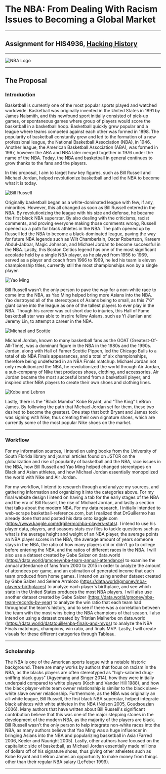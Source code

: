 # The NBA: From Dealing With Racism Issues to Becoming a Global Market

---

## Assignment for HIS4936, [Hacking History](http://hacking-history.readthedocs.io)

---

![NBA Logo](https://vignette.wikia.nocookie.net/logopedia/images/4/4c/NBA_Horizontal_Logo_.svg/revision/latest?cb=20160207144301)

---

## The Proposal

### Introduction

Basketball is currently one of the most popular sports played and watched worldwide. Basketball was originally invented in the United States in 1891 by James Naismith, and this newfound sport initially consisted of pick-up games, or spontaneous games where group of players would score the basketball in a basketball hoop. Basketball quickly grew popular and a league where teams competed against each other was formed in 1898. The popularity of basketball constantly grew and led to the formation of a new professional league, the National Basketball Association (NBA), in 1946. Another league, the American Basketball Association (ABA), was formed in 1967, however the ABA and NBA later merged together in 1976 under the name of the NBA. Today, the NBA and basketball in general continues to grow thanks to the fans and the players.

In this proposal, I aim to target how key figures, such as Bill Russell and Michael Jordan, helped revolutionize basketball and led the NBA to become what it is today.

![Bill Russell](https://cdn-s3.si.com/s3fs-public/bill-russell-getty2.jpg)

Originally basketball began as a white-dominated league with few, if any, minorities. However, this all changed as soon as Bill Russell entered in the NBA. By revolutionizing the league with his size and defense, he became the first black NBA superstar. By also dealing with the criticisms, racist comments, and proving everyone making those comments wrong, Russell opened up a path for black athletes in the NBA. The path opened up by Russell led the NBA to become a black-dominated league, paving the way for future NBA legends such as Wilt Chamberlain, Oscar Robertson, Kareem Abdul-Jabbar, Magic Johnson, and Michael Jordan to become successful in the NBA. Lastly, this Boston Celtics legend has one of the most significant accolade held by a single NBA player, as he played from 1956 to 1969, served as a player and coach from 1966 to 1969, he led his team is eleven championship titles, currently still the most championships won by a single player.

![Yao Ming](http://www.xinhuanet.com/english/2017-02/04/136031062_14862621961471n.jpg)

Bill Russell wasn't the only person to pave the way for a non-white race to come into the NBA, as Yao Ming helped bring more Asians into the NBA. Yao destroyed all of the stereotypes of Asians being to small, as this 7'6" giant came into the league as one of the tallest players to ever play in the NBA. Though his career was cut short due to injuries, this Hall of Fame basketball star was able to inspire fellow Asians, such as Yi Jianlian and Jeremy Lin, to attempt a career in the NBA.

![Michael and Scottie](https://mk0slamonlinensgt39k.kinstacdn.com/wp-content/uploads/2017/12/rsz_gettyimages-71052255.jpg)

Michael Jordan, known to many basketball fans as the GOAT (Greatest-Of-All-Time), was a dominant figure in the NBA in the 1980s and the 1990s. Jordan, along with Hall of Famer Scottie Pippen, led the Chicago Bulls to a total of six NBA Finals appearances, and a total of six championships, therefore being undefeated in an NBA Finals matchup. Michael Jordan not only revolutionized the NBA, he revolutionized the world through Air Jordan, a sub-company of Nike that produces shoes, clothing, and accessories. Air Jordan became the most succesful brand from a basketball player, and inspired other NBA players to create their own shoes and clothing lines.

![Kobe and Lebron](https://cdn.vox-cdn.com/thumbor/4Yos1O3PH67Rq840-NwRgQ0waag=/0x105:3000x2105/1200x800/filters:focal(0x105:3000x2105)/cdn.vox-cdn.com/uploads/chorus_image/image/48779957/GettyImages-462505396.0.jpg)

Lastly, there is the "Black Mamba" Kobe Bryant, and "The King" LeBron James. By following the path that Michael Jordan set for them, these two desired to become the greatest. One step that both Bryant and James took was signing with Nike, thus creating their own signature shoes, which are currently some of the most popular Nike shoes on the market.

---

### Workflow

For my information sources, I intend on using books from the University of South Florida library and journal articles found on JSTOR on the globalization and rise of popularity of basketball and the NBA, race issues in the NBA, how Bill Russell and Yao Ming helped changed stereotypes on Black and Asian athletes, and how Michael Jordan essentially monopolized the world with Nike and Air Jordan.

For my workflow, I intend to research through and analyze my sources, and gathering information and organizing it into the categories above. For my final website design I intend on having a tab for the early stages of the NBA and the era of Bill Russell, the rise of Michael Jordan, and lastly a section that talks about the modern NBA. For my data research, I initially intended to web-scrape basketball-reference.com, but I realized that DrGuillermo has already done that and posted his data onto kaggle.com (https://www.kaggle.com/drgilermo/nba-players-stats). I intend to use his player data, players, and seasons stats csv files to tackle questions such as what is the average height and weight of an NBA player, the average points an NBA player scores in the NBA, the average amount of years someone stays in the NBA, the ratio of how many players did or didn't go to college before entering the NBA, and the ratios of different races in the NBA. I will also use a dataset created by Gabe Salzer on data.world (https://data.world/gmoney/nba-team-annual-attendance) to examine the annual attendance of fans from 2000 to 2015 in order to analyze the amount of attendees per game, and an estimation of generated income that each team produced from home games. I intend on using another dataset created by Gabe Salzer and Selene Arralozo (https://data.world/gmoney/nba-players-birthplaces) to analyze each player's birthplace, and see which state in the United States produces the most NBA players. I will also use another dataset created by Gabe Salzer (https://data.world/gmoney/nba-team-records-by-year) to analyze the win ratio that each team had throughout the team's history, and to see if there was a correlation between the team with the most wins being the NBA champions of that season. I also intend on using a dataset created by Tristian Malherbe on data.world (https://data.world/datatouille/nba-finals-and-mvps) to analyze the NBA Finals matchups, champions, win ratio, and finals MVP. Lastly, I will create visuals for these different categories through Tableau.

---

### Scholarship

The NBA is one of the American sports league with a notable historic background. There are many works by authors that focus on racism in the NBA, as the blacks players are often stereotyped as "high-salaried drug-sniffing black guys" (Agyemang and Singer 2014), how they were initially underpaid compared to white players (Koch and Vander Hill 1988), and how the black player-white team owner relationship is similar to the black slave-white slave owner relationship. Furthermore, as the NBA was originally an all-white league, Bill Russell, the first black NBA superstar, helped integrate black athletes with white athletes in the NBA (Nelson 2005, Goudsouzian 2006). Many authors that have written about Bill Russell's significant contribution believe that this was one of the major stepping stones in the development of the modern NBA, as the majority of the players are black. Bill Russell wasn't the only person to help integrate non-white races into the NBA, as many authors believe that Yao Ming was a huge influencer in bringing Asians into the NBA and popularizing basketball in Asia (Farred 2006, Keeler and Nauright 2005). Lastly, other authors have focused on the capitalistic side of basketball, as Michael Jordan essentially made millions of dollars off of his signature shoes, thus giving other atheletes such as Kobe Bryant and LeBron James an opportunity to make money from things other than their regular NBA salary (LeFeber 1999).

---
